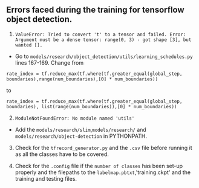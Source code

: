 ## Errors faced during the training for tensorflow object detection.

1. `ValueError: Tried to convert 't' to a tensor and failed. Error: Argument must be a dense tensor: range(0, 3) - got shape [3], but wanted [].`
  * Go to `models/research/object_detection/utils/learning_schedules.py` lines 167-169. Change from 
  ~~~
  rate_index = tf.reduce_max(tf.where(tf.greater_equal(global_step, boundaries),range(num_boundaries),[0] * num_boundaries))
  ~~~

  to
  ~~~
  rate_index = tf.reduce_max(tf.where(tf.greater_equal(global_step, boundaries), list(range(num_boundaries)),[0] * num_boundaries))
  ~~~
  
  
  2. `ModuleNotFoundError: No module named 'utils'`
  * Add the `models/research/slim`,`models/research/` and `models/research/object-detection` in PYTHONPATH.
  
  3. Check for the `tfrecord_generator.py` and the `.csv` file before running it as all the classes have to be covered.
  
  4. Check for the `.config` file if the `number of classes` has been set-up properly and the filepaths to the `labelmap.pbtxt`,'training.ckpt' and the training and testing files.
